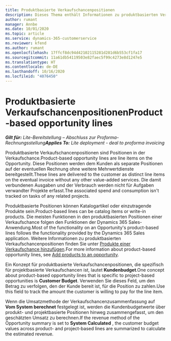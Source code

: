 ```yaml
---
title: Produktbasierte Verkaufschancenpositionen
description: Dieses Thema enthält Informationen zu produktbasierten Verkaufschancenpositionen in Project Operations.
author: rumant
manager: Annbe
ms.date: 10/01/2020
ms.topic: article
ms.service: dynamics-365-customerservice
ms.reviewer: kfend
ms.author: rumant
ms.openlocfilehash: 17ffcf8dc94d42102115281d281d6b553cf1fa17
ms.sourcegitcommit: 11a61db54119503e82faec5f99c4273e8d1247e5
ms.translationtype: HT
ms.contentlocale: de-DE
ms.lasthandoff: 10/16/2020
ms.locfileid: "4076450"
---
```

# <a name="product-based-opportunity-lines"></a><span data-ttu-id="c96de-103">Produktbasierte Verkaufschancenpositionen</span><span class="sxs-lookup"><span data-stu-id="c96de-103">Product-based opportunity lines</span></span>

<span data-ttu-id="c96de-104">_**Gilt für:** Lite-Bereitstellung – Abschluss zur Proforma-Rechnungsstellung_</span><span class="sxs-lookup"><span data-stu-id="c96de-104">_**Applies To:** Lite deployment - deal to proforma invoicing_</span></span>

<span data-ttu-id="c96de-105">Produktbasierte Verkaufschancenpositionen sind Positionen in der Verkaufschance.</span><span class="sxs-lookup"><span data-stu-id="c96de-105">Product-based opportunity lines are line items on the Opportunity.</span></span> <span data-ttu-id="c96de-106">Diese Positionen werden dem Kunden als separate Positionen auf der eventuellen Rechnung ohne weitere Mehrwertdienste bereitgestellt.</span><span class="sxs-lookup"><span data-stu-id="c96de-106">These lines are delivered to the customer as distinct line items on the eventual invoice without any other value-added services.</span></span> <span data-ttu-id="c96de-107">Die damit verbundenen Ausgaben und der Verbrauch werden nicht für Aufgaben verwandter Projekte erfasst.</span><span class="sxs-lookup"><span data-stu-id="c96de-107">The associated spend and consumption isn't tracked on tasks of any related projects.</span></span>

<span data-ttu-id="c96de-108">Produktbasierte Positionen können Katalogartikel oder einzutragende Produkte sein.</span><span class="sxs-lookup"><span data-stu-id="c96de-108">Product-based lines can be catalog items or write-in products.</span></span> <span data-ttu-id="c96de-109">Die meisten Funktionen in den produktbasierten Positionen einer Verkaufschance folgen den Funktionen der Dynamics 365 Sales-Anwendung.</span><span class="sxs-lookup"><span data-stu-id="c96de-109">Most of the functionality on an Opportunity's product-based lines follows the functionality provided by the Dynamics 365 Sales application.</span></span> <span data-ttu-id="c96de-110">Weitere Informationen zu produktbasierten Verkaufschancenpositionen finden Sie unter [Produkte einer Verkaufschance hinzufügen](https://docs.microsoft.com/dynamics365/sales-enterprise/add-products-opportunity).</span><span class="sxs-lookup"><span data-stu-id="c96de-110">For more information about product-based opportunity lines, see [Add products to an opportunity](https://docs.microsoft.com/dynamics365/sales-enterprise/add-products-opportunity).</span></span>

<span data-ttu-id="c96de-111">Ein Konzept für produktbasierte Verkaufschancenpositionen, die spezifisch für projektbasierte Verkaufschancen ist, lautet **Kundenbudget**.</span><span class="sxs-lookup"><span data-stu-id="c96de-111">One concept about product-based opportunity lines that is specific to project-based opportunities is **Customer Budget**.</span></span> <span data-ttu-id="c96de-112">Verwenden Sie dieses Feld, um den Betrag zu verfolgen, den der Kunde bereit ist, für die Position zu zahlen.</span><span class="sxs-lookup"><span data-stu-id="c96de-112">Use this field to track the amount the customer is willing to pay for the line item.</span></span>

<span data-ttu-id="c96de-113">Wenn die Umsatzmethode der Verkaufschancenzusammenfassung auf **Vom System berechnet** festgelegt ist, werden die Kundenbudgetwerte über produkt- und projektbasierte Positionen hinweg zusammengefasst, um den geschätzten Umsatz zu berechnen.</span><span class="sxs-lookup"><span data-stu-id="c96de-113">If the revenue method of the Opportunity summary is set to **System Calculated** , the customer budget values across product- and project-based lines are summarized to calculate the estimated revenue.</span></span>
